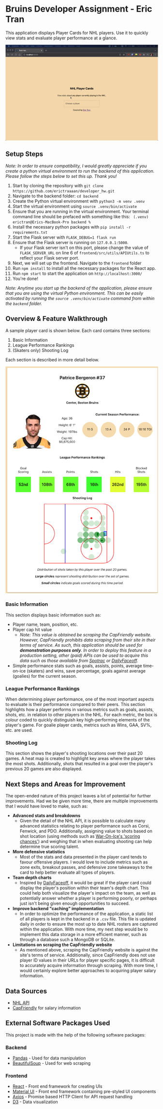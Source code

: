 
# Bruins Developer Assignment - Eric Tran
This application displays Player Cards for NHL players.   Use it to quickly view stats and evaluate player performance at a glance.

![demo](https://raw.githubusercontent.com/erictraaaan/developer_hw/main/img/demo.gif)

## Setup Steps
*Note: In order to ensure compatibility, I would greatly appreciate if you create a python virtual environment to run the backend of this application.  Please follow the steps below to set this up.  Thank you!*
1. Start by cloning the repository with ```git clone https://github.com/erictraaaan/developer_hw.git```
2. Navigate to the backend folder: ```cd backend``` 
3. Create the Python virtual environment with ```python3 -m venv .venv```
4. Start the virtual environment using ```source .venv/bin/activate```
5. Ensure that you are running in the virtual environment.  Your terminal command line should be prefaced with something like this: ``` (.venv) erictran@Erics-MacBook-Pro backend %```
6. Install the necessary python packages with ```pip install -r requirements.txt```
7. Start the Flask server with ```FLASK_DEBUG=1 flask run```
8. Ensure that the Flask server is running on ```127.0.0.1:5000```. 
	* If your Flask server isn't on this port, please change the value of ```FLASK_SERVER_URL``` on line 6 of ```frontend/src/utils/APIUtils.ts``` to reflect your Flask server port.
9. Next, we will set up the frontend.  Navigate to the ```frontend``` folder
10. Run ```npm install``` to install all the necessary packages for the React app.
11. Run ```npm start``` to start the application on ```http://localhost:3000/```
12. You're done!

*Note: Anytime you start up the backend of the application, please ensure that you are using the virtual Python environment.  This can be easily activated by running the ```source .venv/bin/activate``` command from within the ```backend``` folder.*

## Overview & Feature Walkthrough
A sample player card is shown below.  Each card contains three sections:
1. Basic Information
2. League Performance Rankings
3. (Skaters only) Shooting Log

Each section is described in more detail below.

![screenshot](https://raw.githubusercontent.com/erictraaaan/developer_hw/main/img/screenshot.png)

### Basic Information
This section displays basic information such as:
* Player name, team, position, etc.
* Player cap hit value
	* *Note: This value is obtained be scraping the CapFriendly website.  However, CapFriendly prohibits data scraping from their site in their terms of service.  As such, this application should  be used for **demonstration purposes only**.  In order to deploy this feature in a production setting, other (paid) APIs can be used to acquire this data such as those available from [Spotrac](https://www.spotrac.com/developer/api/) or [DailyFaceoff](https://www.dailyfaceoff.com/nhl-hockey-apis/).*
* Simple performance stats such as goals, assists, points, average time-on-ice (skaters) and wins, save percentage, goals against average (goalies) for the current season.
### League Performance Rankings
When determining player performance, one of the most important aspects to evaluate is their performance compared to their peers. This section highlights how a player performs in various metrics such as goals, assists, shots, etc. in relation to other players in the NHL.  For each metric, the box is colour coded to quickly distinguish key high-performing elements of the player's game.  For goalie player cards, metrics such as Wins, GAA, SV%, etc. are used.
### Shooting Log
This section shows the player's shooting locations over their past 20 games.  A heat map is created to highlight key areas where the player takes the most shots.  Additionally, shots that resulted in a goal over the player's previous 20 games are also displayed.

## Next Steps and Areas for Improvement
The open-ended nature of this project leaves a lot of potential for further improvements.  Had we be given more time, there are multiple improvements that I would have loved to make, such as:
* **Advanced stats and breakdowns**
	* Given the detail of the NHL API, it is possible to calculate many advanced statistics relating to player performance such as Corsi, Fenwick, and PDO.  Additionally, assigning value to shots based on shot location (using methods such as [War-On-Ice's 'scoring chances'](http://blog.war-on-ice.com/new-defining-scoring-chances/index.html)) and weighing that in when evaluating shooting can help determine true scoring talent.
* **More defensive statistics**
	* Most of the stats and data presented in the player card tends to favour offensive players.  I would love to include metrics such as zone exits, breakout passes, and defensive zone takeaways to the card to help better evaluate all types of players.
* **Team depth charts**
	* Inspired by [DailyFaceoff](https://www.dailyfaceoff.com/teams/boston-bruins/line-combinations/), it would be great if the player card could display the player's position within their team's depth chart.  This could help both visualize the player's impact on the team, as well as potentially answer whether a player is performing poorly, or perhaps just isn't being given enough opportunities to succeed.
* **Improve backend "caching" implementation**
	* In order to optimize the performance of the application, a static list of all players is kept in the backend in a ```.csv``` file.  This file is updated daily in order to ensure the most up to date NHL rosters are captured within the application.  With more time, my next step would be to implement this data storage in a more efficient manner, such as through a database such a MongoDB or SQLite.
* **Limitations on scraping the CapFriendly website**
	* As mentioned above, scraping the CapFriendly website is against the site's terms of service.  Additionally, since CapFriendly does not use player ID values in their URLs for player specific pages, it is difficult to accurately acquire information through scraping.  With more time, I would certainly explore better approaches to acquiring player salary information.

## Data Sources
* [NHL API](https://gitlab.com/dword4/nhlapi)
* [CapFriendly](https://www.capfriendly.com/) for salary information

## External Software Packages Used
This project is made with the help of the following software packages:
### Backend
* [Pandas](https://pandas.pydata.org/) - Used for data manipulation
* [BeautifulSoup](https://pypi.org/project/beautifulsoup4/) - Used for web scraping
### Frontend
* [React](https://reactjs.org/) - Front end framework for creating UIs
* [Material UI](https://mui.com/) - Front end framework containing pre-styled UI components
* [Axios](https://github.com/axios/axios) - Promise based HTTP Client for API request handling
* [D3](https://d3js.org/) - Data visualization 
